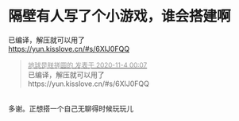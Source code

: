 # 隔壁有人写了个小游戏，谁会搭建啊


已编译，解压就可以用了<br />
https://yun.kisslove.cn/#s/6XlJ0FQQ

<div class="quote"><blockquote><font size="2"><a href="https://www.hostloc.com/forum.php?mod=redirect&amp;goto=findpost&amp;pid=9399094&amp;ptid=762091" target="_blank"><font color="#999999">地球是朕搓圆的 发表于 2020-11-4 00:07</font></a></font><br />
已编译，解压就可以用了<br />
https://yun.kisslove.cn/#s/6XlJ0FQQ</blockquote></div><br />
多谢。正想搭一个自己无聊得时候玩玩儿
